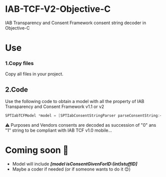 # IAB-TCF-V2-Objective-C
IAB Transparency and Consent Framework consent string decoder in Objective-C

# Use
### 1.Copy files
Copy all files in your project.

## 2.Code
Use the following code to obtain a model with all the property of IAB Transparency and Consent Framework v1.1 or v2

```Objective-C
SPTIabTCFModel *model = [SPTIabConsentStringParser parseConsentString:<A_CONSENT_STRING>];
```
⚠️ Purposes and Vendors consents are decoded as succession of "0" ans "1" string to be compliant with IAB TCF v1.0 mobile...


# Coming soon 🚀 
- Model will include ***[model isConsentGivenForID:(int)stuffID]*** 
- Maybe a coder if needed (or if someone wants to do it 😊)

